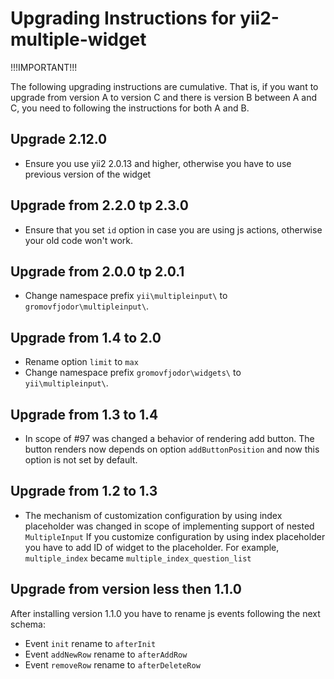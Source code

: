 Upgrading Instructions for yii2-multiple-widget
===============================================

!!!IMPORTANT!!!

The following upgrading instructions are cumulative. That is,
if you want to upgrade from version A to version C and there is
version B between A and C, you need to following the instructions
for both A and B.

Upgrade 2.12.0
--------------
- Ensure you use yii2 2.0.13 and higher, otherwise you have to use previous version of the widget

Upgrade from 2.2.0 tp 2.3.0
---------------------------

- Ensure that you set `id` option in case you are using js actions, otherwise your old code won't work.

Upgrade from 2.0.0 tp 2.0.1
---------------------------

- Change namespace prefix `yii\multipleinput\` to `gromovfjodor\multipleinput\`.

Upgrade from 1.4 to 2.0
-----------------------

- Rename option `limit` to `max`
- Change namespace prefix `gromovfjodor\widgets\` to `yii\multipleinput\`.

Upgrade from 1.3 to 1.4
-----------------------
- In scope of #97 was changed a behavior of rendering add button. The button renders now depends on option `addButtonPosition` and now this
option is not set by default. 


Upgrade from 1.2 to 1.3
-----------------------

- The mechanism of customization configuration by using index placeholder was changed in scope of implementing support of nested `MultipleInput`
If you customize configuration by using index placeholder you have to add ID of widget to the placeholder.
For example, `multiple_index` became `multiple_index_question_list`


Upgrade from version less then 1.1.0
------------------------------------

After installing version 1.1.0 you have to rename js events following the next schema:

- Event `init` rename to `afterInit` 
- Event `addNewRow` rename to `afterAddRow`
- Event `removeRow` rename to `afterDeleteRow` 
